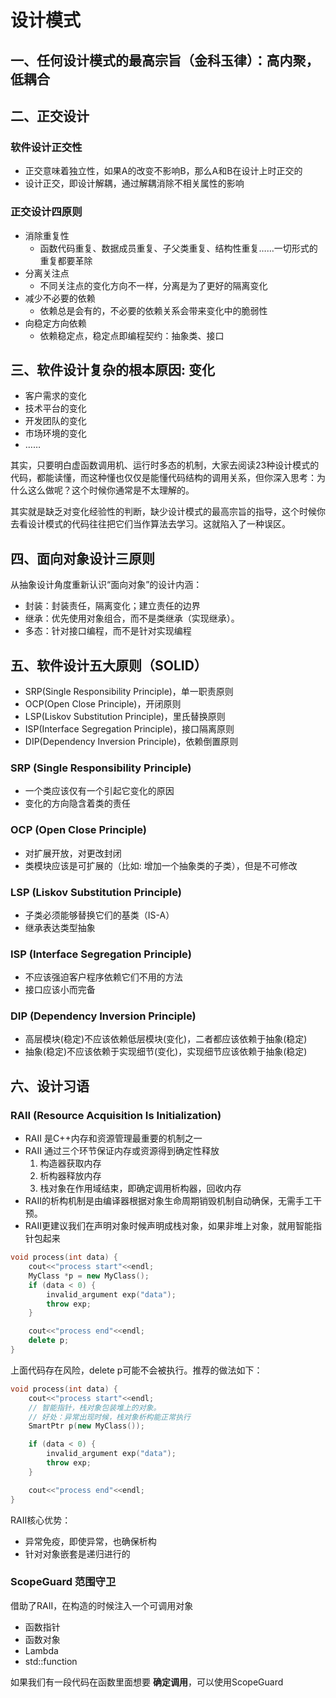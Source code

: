 # 设计模式

## 一、任何设计模式的最高宗旨（金科玉律）：高内聚，低耦合

## 二、正交设计
### 软件设计正交性
* 正交意味着独立性，如果A的改变不影响B，那么A和B在设计上时正交的
* 设计正交，即设计解耦，通过解耦消除不相关属性的影响
### 正交设计四原则
* 消除重复性
    * 函数代码重复、数据成员重复、子父类重复、结构性重复……一切形式的重复都要革除
* 分离关注点
    * 不同关注点的变化方向不一样，分离是为了更好的隔离变化
* 减少不必要的依赖
    * 依赖总是会有的，不必要的依赖关系会带来变化中的脆弱性
* 向稳定方向依赖
    * 依赖稳定点，稳定点即编程契约：抽象类、接口

## 三、软件设计复杂的根本原因:  变化
* 客户需求的变化
* 技术平台的变化
* 开发团队的变化
* 市场环境的变化
* ……

其实，只要明白虚函数调用机、运行时多态的机制，大家去阅读23种设计模式的代码，都能读懂，而这种懂也仅仅是能懂代码结构的调用关系，但你深入思考：为什么这么做呢？这个时候你通常是不太理解的。

其实就是缺乏对变化经验性的判断，缺少设计模式的最高宗旨的指导，这个时候你去看设计模式的代码往往把它们当作算法去学习。这就陷入了一种误区。

## 四、面向对象设计三原则
从抽象设计角度重新认识“面向对象”的设计内涵：
* 封装：封装责任，隔离变化；建立责任的边界
* 继承：优先使用对象组合，而不是类继承（实现继承）。
* 多态：针对接口编程，而不是针对实现编程


## 五、软件设计五大原则（SOLID）
* SRP(Single Responsibility Principle)，单一职责原则
* OCP(Open Close Principle)，开闭原则
* LSP(Liskov Substitution Principle)，里氏替换原则
* ISP(Interface Segregation Principle)，接口隔离原则
* DIP(Dependency Inversion Principle)，依赖倒置原则

### SRP (Single Responsibility Principle)
* 一个类应该仅有一个引起它变化的原因
* 变化的方向隐含着类的责任

### OCP (Open Close Principle)
* 对扩展开放，对更改封闭
* 类模块应该是可扩展的（比如: 增加一个抽象类的子类），但是不可修改

### LSP (Liskov Substitution Principle)
* 子类必须能够替换它们的基类（IS-A）
* 继承表达类型抽象

### ISP (Interface Segregation Principle)
* 不应该强迫客户程序依赖它们不用的方法
* 接口应该小而完备

### DIP (Dependency Inversion Principle)
* 高层模块(稳定)不应该依赖低层模块(变化)，二者都应该依赖于抽象(稳定)
* 抽象(稳定)不应该依赖于实现细节(变化)，实现细节应该依赖于抽象(稳定)

## 六、设计习语
### RAII (Resource Acquisition Is Initialization)
* RAII 是C++内存和资源管理最重要的机制之一
* RAII 通过三个环节保证内存或资源得到确定性释放
    1. 构造器获取内存
    2. 析构器释放内存
    3. 栈对象在作用域结束，即确定调用析构器，回收内存
* RAII的析构机制是由编译器根据对象生命周期销毁机制自动确保，无需手工干预。
* RAII更建议我们在声明对象时候声明成栈对象，如果非堆上对象，就用智能指针包起来

```C++
void process(int data) {
    cout<<"process start"<<endl;
    MyClass *p = new MyClass();
    if (data < 0) {
        invalid_argument exp("data");
        throw exp;
    }

    cout<<"process end"<<endl;
    delete p;
}
```
上面代码存在风险，delete p可能不会被执行。推荐的做法如下：
```C++
void process(int data) {
    cout<<"process start"<<endl;
    // 智能指针，栈对象包装堆上的对象。
    // 好处：异常出现时候，栈对象析构能正常执行
    SmartPtr p(new MyClass());

    if (data < 0) {
        invalid_argument exp("data");
        throw exp;
    }

    cout<<"process end"<<endl;
}
```

RAII核心优势：
* 异常免疫，即使异常，也确保析构
* 针对对象嵌套是递归进行的

### ScopeGuard 范围守卫
借助了RAII，在构造的时候注入一个可调用对象 
* 函数指针
* 函数对象
* Lambda
* std::function

如果我们有一段代码在函数里面想要 **确定调用**，可以使用ScopeGuard